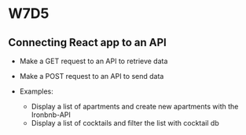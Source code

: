 # W7D5

## Connecting React app to an API

- Make a GET request to an API to retrieve data
- Make a POST request to an API to send data

- Examples:
    - Display a list of apartments and create new apartments with the Ironbnb-API
    - Display a list of cocktails and filter the list with cocktail db
    